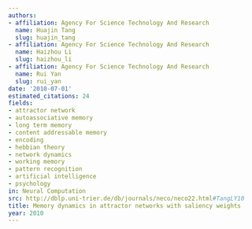 ```yaml
---
authors:
- affiliation: Agency For Science Technology And Research
  name: Huajin Tang
  slug: huajin_tang
- affiliation: Agency For Science Technology And Research
  name: Haizhou Li
  slug: haizhou_li
- affiliation: Agency For Science Technology And Research
  name: Rui Yan
  slug: rui_yan
date: '2010-07-01'
estimated_citations: 24
fields:
- attractor network
- autoassociative memory
- long term memory
- content addressable memory
- encoding
- hebbian theory
- network dynamics
- working memory
- pattern recognition
- artificial intelligence
- psychology
in: Neural Computation
src: http://dblp.uni-trier.de/db/journals/neco/neco22.html#TangLY10
title: Memory dynamics in attractor networks with saliency weights
year: 2010
---
```

